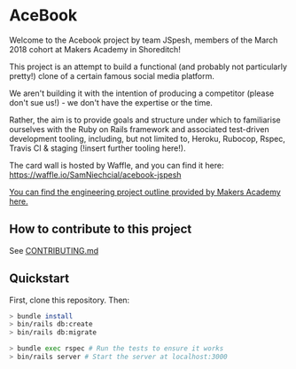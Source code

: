 # AceBook

Welcome to the Acebook project by team JSpesh, members of the March 2018 cohort at Makers Academy in Shoreditch!

This project is an attempt to build a functional (and probably not particularly pretty!) clone of a certain famous social media platform.

We aren't building it with the intention of producing a competitor (please don't sue us!) - we don't have the expertise or the time.

Rather, the aim is to provide goals and structure under which to familiarise ourselves with the Ruby on Rails framework and associated test-driven development tooling, including, but not limited to, Heroku, Rubocop, Rspec, Travis CI & staging (!insert further tooling here!).

The card wall is hosted by Waffle, and you can find it here: https://waffle.io/SamNiechcial/acebook-jspesh

[You can find the engineering project outline provided by Makers Academy here.](https://github.com/makersacademy/course/tree/master/engineering_projects/rails)

## How to contribute to this project
See [CONTRIBUTING.md](CONTRIBUTING.md)

## Quickstart

First, clone this repository. Then:

```bash
> bundle install
> bin/rails db:create
> bin/rails db:migrate

> bundle exec rspec # Run the tests to ensure it works
> bin/rails server # Start the server at localhost:3000
```
